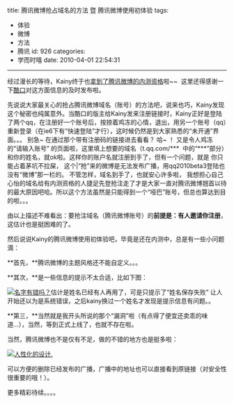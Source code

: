 title: 腾讯微博抢占域名的方法 暨 腾讯微博使用初体验
tags:
  - 体验
  - 微博
  - 方法
  - 腾讯
id: 926
categories:
  - 学而时嘻
date: 2010-04-01 22:54:31
---

经过漫长的等待，Kainy终于也[拿到了腾讯微博的内测资格](http://www.kainy.cn/2010/04/kainycn%e7%9a%84%e8%85%be%e8%ae%af%e5%be%ae%e5%8d%9a%e4%b8%8a%e7%ba%bf%e5%95%a6%ef%bc%8c%e5%bf%ab%e6%9d%a5%e5%9b%b4%e8%a7%82%e5%90%a7%e3%80%82%e3%80%82%e3%80%82/ "KainyCN的腾讯微博上线啦，快来围观吧。。。")啦~~  这里还得感谢一下[酷口](http://qoocu.com)对这方面信息的及时发布啦。

先说说大家最关心的抢占腾讯微博域名（账号）的方法吧，说来也巧，Kainy发现这个秘密也纯属意外。当酷口的版主给Kainy发来注册链接时，Kainy正好是登陆了两个qq，在注册好一个账号后，按捺着鸡冻的心情，退出，用另一个账号（qq）重新登录（在ie6下有“快速登陆”才行），这时候仍然是到大家熟悉的“未开通”界面。。。 别急~ 在通过那个带有注册码的链接进去看看？ 哈~ ！ 又是令人鸡冻的“请输入账号” 的页面啦，这里填上想要的域名（t.qq.com/***  中的“***”部分）和你的姓名，就ok啦。这样你的账户名就注册到手了，但有一个问题，就是 你只能占着茅坑不拉屎， 这个|“抢”来的微博是无法发布广播，用qq2010beta3登陆也没有“微博”那一栏的。 不管怎样，域名到手了，也就安心许多啦， 我想担心自己心怡的域名给有内测资格的人捷足先登抢注走了才是大家一直对腾讯微博翘首以待的最大原因吧哈。所以这个方法虽然是只能得到一个“哑巴”账号，但总也算达到目的啦。。。

由以上描述不难看出：要抢注域名（腾讯微博账号）的**前提是：有人邀请你注册**， 这估计也是挺困难的了。

然后说说Kainy的腾讯微博使用初体验吧，毕竟是还在内测中，总是有一些小问题滴：

**首先，**腾讯微博的主题风格还不能自定义。。。

**其次，**是一些信息的提示不太合适，比如下图：<!--more-->

[![](http://a.kainy.cn/201004/%E5%A7%93%E5%90%8D%E5%87%BA%E9%94%99.jpg "名字有错吗？")](http://a.kainy.cn/201004/%E5%A7%93%E5%90%8D%E5%87%BA%E9%94%99.jpg)估计是姓名已经有人再用了，可是只提示了“姓名保存失败” 让人开始还以为是系统错误，之后kainy换过一个姓名才发现是提示信息有问题。。

**第三，**当然就是我开头所说的那个“漏洞”啦（有点得了便宜还卖乖的味道...），当然，等到正式上线了，也就不存在啦。

当然，腾讯微博也不是仅有不足，做的不错的地方也是挺多啦：

[![](http://a.kainy.cn/201004/%E5%88%A0%E9%99%A4%E4%BF%A1%E6%81%AF%E5%92%8C%E5%8E%9F%E6%96%87%E9%93%BE%E6%8E%A5.jpg "人性化的设计.")](http://a.kainy.cn/201004/%E5%88%A0%E9%99%A4%E4%BF%A1%E6%81%AF%E5%92%8C%E5%8E%9F%E6%96%87%E9%93%BE%E6%8E%A5.jpg)

可以方便的删除已经发布的广播，广播中的地址也可以直接看到原链接（对安全性很重要的哦！）。

更多精彩待续。。。。